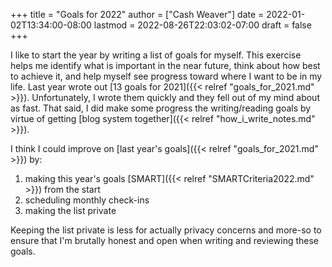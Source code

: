 +++
title = "Goals for 2022"
author = ["Cash Weaver"]
date = 2022-01-02T13:34:00-08:00
lastmod = 2022-08-26T22:03:02-07:00
draft = false
+++

I like to start the year by writing a list of goals for myself. This exercise helps me identify what is important in the near future, think about how best to achieve it, and help myself see progress toward where I want to be in my life. Last year wrote out [13 goals for 2021]({{< relref "goals_for_2021.md" >}}). Unfortunately, I wrote them quickly and they fell out of my mind about as fast. That said, I did make some progress the writing/reading goals by virtue of getting [blog system together]({{< relref "how_i_write_notes.md" >}}).

I think I could improve on [last year's goals]({{< relref "goals_for_2021.md" >}}) by:

1.  making this year's goals [SMART]({{< relref "SMARTCriteria2022.md" >}}) from the start
2.  scheduling monthly check-ins
3.  making the list private

Keeping the list private is less for actually privacy concerns and more-so to ensure that I'm brutally honest and open when writing and reviewing these goals.
